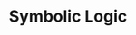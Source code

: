 ---
layout: docs
permalink: lambda-calculus/symbolic-logic
section: lambda-calculus
title: Symbolic Logic
---
